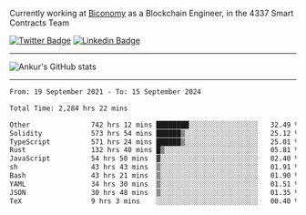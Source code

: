 Currently working at [Biconomy](https://biconomy.io/) as a Blockchain Engineer, in the 4337 Smart Contracts Team

 [![Twitter Badge](https://img.shields.io/badge/-@ankurdubey521-1ca0f1?style=flat-square&labelColor=1ca0f1&logo=twitter&logoColor=white&link=https://twitter.com/ankurdubey521)](https://twitter.com/ankurdubey521) [![Linkedin Badge](https://img.shields.io/badge/-ankurdubey521-blue?style=flat-square&logo=Linkedin&logoColor=white&link=https://www.linkedin.com/in/ankurdubey521/)](https://www.linkedin.com/in/ankurdubey521/)

<hr/>

![Ankur's GitHub stats](https://github-readme-stats.vercel.app/api?username=ankurdubey521&count_private=true&theme=radical)

<hr/>

<!--START_SECTION:waka-->

```txt
From: 19 September 2021 - To: 15 September 2024

Total Time: 2,284 hrs 22 mins

Other               742 hrs 12 mins ████████░░░░░░░░░░░░░░░░░   32.49 %
Solidity            573 hrs 54 mins ██████▒░░░░░░░░░░░░░░░░░░   25.12 %
TypeScript          571 hrs 24 mins ██████▒░░░░░░░░░░░░░░░░░░   25.01 %
Rust                132 hrs 40 mins █▒░░░░░░░░░░░░░░░░░░░░░░░   05.81 %
JavaScript          54 hrs 50 mins  ▓░░░░░░░░░░░░░░░░░░░░░░░░   02.40 %
sh                  43 hrs 43 mins  ▒░░░░░░░░░░░░░░░░░░░░░░░░   01.91 %
Bash                43 hrs 21 mins  ▒░░░░░░░░░░░░░░░░░░░░░░░░   01.90 %
YAML                34 hrs 30 mins  ▒░░░░░░░░░░░░░░░░░░░░░░░░   01.51 %
JSON                30 hrs 48 mins  ▒░░░░░░░░░░░░░░░░░░░░░░░░   01.35 %
TeX                 9 hrs 3 mins    ░░░░░░░░░░░░░░░░░░░░░░░░░   00.40 %
```

<!--END_SECTION:waka-->
